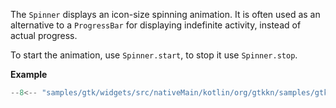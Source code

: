 The `Spinner` displays an icon-size spinning animation. It is often used as an alternative to a `ProgressBar` for
displaying indefinite activity, instead of actual progress.

To start the animation, use `Spinner.start`, to stop it use `Spinner.stop`.

**Example**

``` kotlin title="samples/gtk/widgets/src/nativeMain/kotlin/org/gtkkn/samples/gtk/widgets/Spinner.kt"
--8<-- "samples/gtk/widgets/src/nativeMain/kotlin/org/gtkkn/samples/gtk/widgets/Spinner.kt:doc"
```
